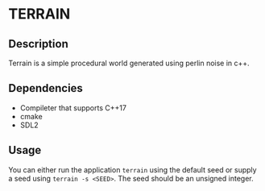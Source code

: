 # TERRAIN

## Description

Terrain is a simple procedural world generated using perlin noise in c++.

## Dependencies
- Compileter that supports C++17
- cmake
- SDL2

## Usage

You can either run the application `terrain` using the default seed or supply a seed using `terrain -s <SEED>`. The seed should be an unsigned integer.
